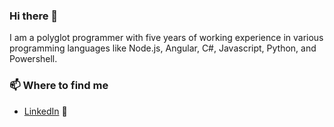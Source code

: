 
### Hi there 👋

I am a polyglot programmer with five years of working experience in various programming languages like Node.js, Angular, C#, Javascript, Python, and Powershell.

### 📫 Where to find me
- [LinkedIn](https://www.linkedin.com/in/akhileshmuthusamy/) 💼
<!--
**AkhileshMuthusamy/AkhileshMuthusamy** is a ✨ _special_ ✨ repository because its `README.md` (this file) appears on your GitHub profile.

Here are some ideas to get you started:

- 🔭 I’m currently working on ...
- 🌱 I’m currently learning ...
- 👯 I’m looking to collaborate on ...
- 🤔 I’m looking for help with ...
- 💬 Ask me about ...
- 📫 How to reach me: ...
- 😄 Pronouns: ...
- ⚡ Fun fact: ...
-->
